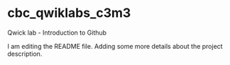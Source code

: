 # cbc_qwiklabs_c3m3
Qwick lab - Introduction to Github

I am editing the README file. Adding some more details about the project description.
